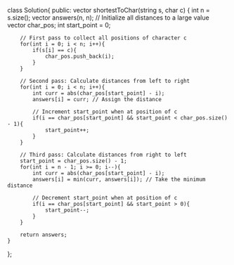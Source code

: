 class Solution{
    public:
    vector<int> shortestToChar(string s, char c) {
        int n = s.size();
        vector<int> answers(n, n); // Initialize all distances to a large value
        vector<int> char_pos;
        int start_point = 0;

        // First pass to collect all positions of character c
        for(int i = 0; i < n; i++){
            if(s[i] == c){
                char_pos.push_back(i);
            }
        }
        
        // Second pass: Calculate distances from left to right
        for(int i = 0; i < n; i++){
            int curr = abs(char_pos[start_point] - i);
            answers[i] = curr; // Assign the distance

            // Increment start_point when at position of c
            if(i == char_pos[start_point] && start_point < char_pos.size() - 1){
                start_point++;
            }
        }

        // Third pass: Calculate distances from right to left
        start_point = char_pos.size() - 1;
        for(int i = n - 1; i >= 0; i--){
            int curr = abs(char_pos[start_point] - i);
            answers[i] = min(curr, answers[i]); // Take the minimum distance

            // Decrement start_point when at position of c
            if(i == char_pos[start_point] && start_point > 0){
                start_point--;
            }
        }

        return answers;
    }
};
